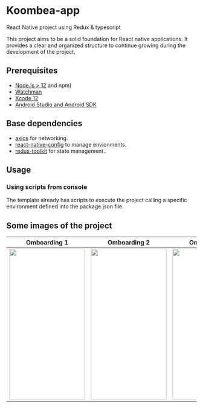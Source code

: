 # Koombea-app
React Native project using Redux &amp; typescript

This project aims to be a solid foundation for React native applications. It provides a clear and organized structure to continue growing during the development of the project.
## Prerequisites

- [Node.js > 12](https://nodejs.org) and npm)
- [Watchman](https://facebook.github.io/watchman)
- [Xcode 12](https://developer.apple.com/xcode)
- [Android Studio and Android SDK](https://developer.android.com/studio)

## Base dependencies

- [axios](https://github.com/axios/axios) for networking.
- [react-native-config](https://github.com/luggit/react-native-config) to manage envionments.
- [redux-toolkit](https://redux-toolkit.js.org/) for state management..

## Usage

### Using scripts from console

The template already has scripts to execute the project calling a specific environment defined into the package.json file. 


## Some images of the project

 Omboarding 1              |  Omboarding 2              |Omboarding 3
:-------------------------:|:--------------------------:|:--------------------------:
<img src="https://user-images.githubusercontent.com/61159123/182748296-14e69932-ec32-4e2b-9e32-0b5cb218d550.png" data-canonical-src="https://gyazo.com/eb5c5741b6a9a16c692170a41a49c858.png" width="200" height="400" /> | <img src="https://user-images.githubusercontent.com/61159123/182748316-ad4e1d27-0153-4a54-a5dc-caa09f6ffe52.png" data-canonical-src="https://gyazo.com/eb5c5741b6a9a16c692170a41a49c858.png" width="200" height="400" /> | <img src="[https://user-images.githubusercontent.com/61159123/182748316-ad4e1d27-0153-4a54-a5dc-caa09f6ffe52.png](https://user-images.githubusercontent.com/61159123/182748703-96d09c88-a229-4477-ad2b-37ffa9f01b53.png)" data-canonical-src="https://gyazo.com/eb5c5741b6a9a16c692170a41a49c858.png" width="200" height="400" />
  
  






